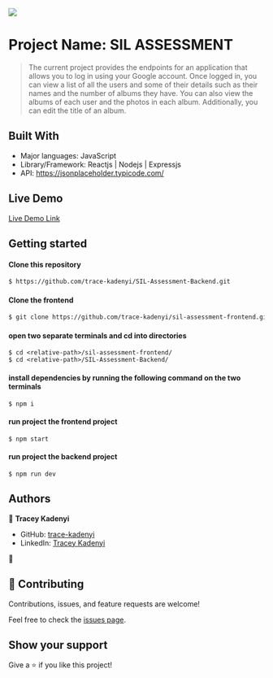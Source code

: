 ![](https://img.shields.io/badge/Microverse-blueviolet)

# Project Name: SIL ASSESSMENT

> The current project provides the endpoints for an application that allows you to log in using your Google account. Once logged in, you can view a list of all the users and some of their details such as their names and the number of albums they have. You can also view the albums of each user and the photos in each album. Additionally, you can edit the title of an album.

## Built With

- Major languages: JavaScript
- Library/Framework: Reactjs | Nodejs | Expressjs
- API: https://jsonplaceholder.typicode.com/

## Live Demo

[Live Demo Link](sil-assessment-backend.vercel.app)

## Getting started

#### Clone this repository

```bash
$ https://github.com/trace-kadenyi/SIL-Assessment-Backend.git
```

#### Clone the frontend

```bash
$ git clone https://github.com/trace-kadenyi/sil-assessment-frontend.git
```

#### open two separate terminals and cd into directories

```
$ cd <relative-path>/sil-assessment-frontend/
$ cd <relative-path>/SIL-Assessment-Backend/
```

#### install dependencies by running the following command on the two terminals

```run
$ npm i
```

#### run project the frontend project

```
$ npm start
```

#### run project the backend project

```
$ npm run dev
```

## Authors

👤 **Tracey Kadenyi**

- GitHub: [trace-kadenyi](https://github.com/trace-kadenyi)
- LinkedIn: [Tracey Kadenyi](https://www.linkedin.com/in/tracey-kadenyi/)

👤

## 🤝 Contributing

Contributions, issues, and feature requests are welcome!

Feel free to check the [issues page](../../issues/).

## Show your support

Give a ⭐️ if you like this project!

